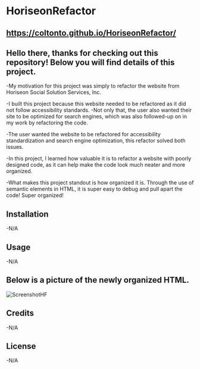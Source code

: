 # HoriseonRefactor

## https://coltonto.github.io/HoriseonRefactor/

## Hello there, thanks for checking out this repository! Below you will find details of this project.

-My motivation for this project was simply to refactor the website from Horiseon Social Solution Services, Inc.

-I built this project because this website needed to be refactored as it did not follow accessibility standards.
-Not only that, the user also wanted their site to be optimized for search engines, which was also followed-up on in my work by refactoring the code. 

-The user wanted the website to be refactored for accessibility standardization and search engine optimization, this refactor solved both issues. 

-In this project, I learned how valuable it is to refactor a website with poorly designed code, as it can help make the code look much neater and more organized. 

-What makes this project standout is how organized it is. Through the use of semantic elements in HTML, it is super easy to debug and pull apart the code! Super organized!

## Installation
-N/A

## Usage 
-N/A
## Below is a picture of the newly organized HTML.
![ScreenshotHF](https://user-images.githubusercontent.com/116236745/200740055-709cfe00-11dd-4f47-b053-6e2b8ec75c60.png)

## Credits
-N/A

## License
-N/A


